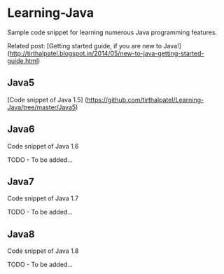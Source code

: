Learning-Java
=============

Sample code snippet for learning numerous Java programming features. 

Related post: [Getting started guide, if you are new to Java!] (http://tirthalpatel.blogspot.in/2014/05/new-to-java-getting-started-guide.html)


Java5
---------

[Code snippet of Java 1.5] (https://github.com/tirthalpatel/Learning-Java/tree/master/Java5)


Java6
---------

Code snippet of Java 1.6

TODO - To be added...


Java7
---------

Code snippet of Java 1.7

TODO - To be added...


Java8
---------

Code snippet of Java 1.8

TODO - To be added...
